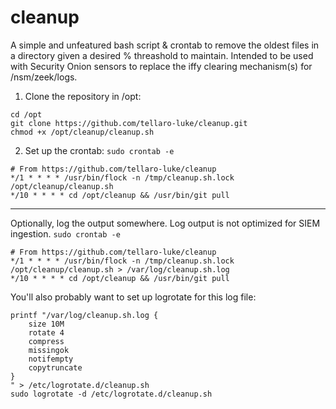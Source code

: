 # cleanup
A simple and unfeatured bash script &amp; crontab to remove the oldest files in a directory given a desired % threashold to maintain. Intended to be used with Security Onion sensors to replace the iffy clearing mechanism(s) for /nsm/zeek/logs.

1. Clone the repository in /opt:
```
cd /opt
git clone https://github.com/tellaro-luke/cleanup.git
chmod +x /opt/cleanup/cleanup.sh
```
2. Set up the crontab: `sudo crontab -e`
```
# From https://github.com/tellaro-luke/cleanup
*/1 * * * * /usr/bin/flock -n /tmp/cleanup.sh.lock /opt/cleanup/cleanup.sh
*/10 * * * * cd /opt/cleanup && /usr/bin/git pull
```
---
Optionally, log the output somewhere. Log output is not optimized for SIEM ingestion. `sudo crontab -e`
```
# From https://github.com/tellaro-luke/cleanup
*/1 * * * * /usr/bin/flock -n /tmp/cleanup.sh.lock /opt/cleanup/cleanup.sh > /var/log/cleanup.sh.log
*/10 * * * * cd /opt/cleanup && /usr/bin/git pull
```
You'll also probably want to set up logrotate for this log file:
```
printf "/var/log/cleanup.sh.log {
    size 10M
    rotate 4
    compress
    missingok
    notifempty
    copytruncate
}
" > /etc/logrotate.d/cleanup.sh
sudo logrotate -d /etc/logrotate.d/cleanup.sh
```
